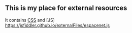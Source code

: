 ## This is my place for external resources

It contains [CSS](https://jsfiddler.github.io/externalFiles/espacenet.css) and [JS] https://jsfiddler.github.io/externalFiles/espacenet.js
